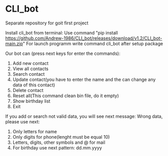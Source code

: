 # CLI_bot
Separate repository for goit first project

Install cli_bot from terminal:
Use command "pip install https://github.com/Andrew-1986/CLI_bot/releases/download/v1.2/CLI_bot-main.zip"
For launch programm write command cli_bot after setup package

Our bot can (press next keys for enter the commands):
1. Add new contact
2. View all contacts
3. Search contact
4. Update contact(you have to enter the name and the can change any data of this contact)
5. Delete contact
6. Reset all(This command clean bin file, do it empty)
7. Show birthday list
8. Exit

If you add or search not valid data, you will see next message:
Wrong data, please use next:
1. Only letters for name
2. Only digits for phone(lenght must be equal 10)
3. Letters, digits, other symbols and @ for mail
4. For birthday use next pattern: dd.mm.yyyy
